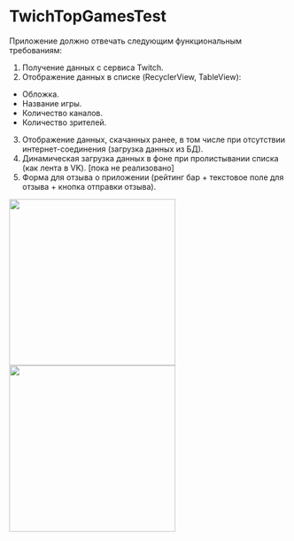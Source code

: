# TwichTopGamesTest

Приложение должно отвечать следующим функциональным требованиям:
1. Получение данных с сервиса Twitch.
2. Отображение данных в списке (RecyclerView, TableView):
- Обложка.
- Название игры.
- Количество каналов.
- Количество зрителей.
3. Отображение данных, скачанных ранее, в том числе при отсутствии интернет-соединения (загрузка данных из БД).
4. Динамическая загрузка данных в фоне при пролистывании списка (как лента в VK). [пока не реализовано]
5. Форма для отзыва о приложении (рейтинг бар + текстовое поле для отзыва + кнопка отправки
отзыва).

<img src="https://user-images.githubusercontent.com/63013272/119410114-00b60080-bcf1-11eb-9c3b-6dc7e750f99c.png" width="300" />  <img src="https://user-images.githubusercontent.com/63013272/119410128-04498780-bcf1-11eb-8fee-0d8ecd2984e3.png" width="300" />
